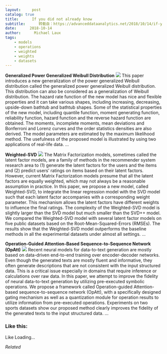 ```yaml
---
layout:     post
catalog: true
title:      If you did not already know
subtitle:      转载自：https://advanceddataanalytics.net/2018/10/14/if-you-did-not-already-know-513/
date:      2018-10-14
author:      Michael Laux
tags:
    - models
    - operations
    - weighted
    - weights
    - datasets
---
```


**Generalized Power Generalized Weibull Distribution** ![](https://aboutdataanalytics.files.wordpress.com/2015/01/google.png?w=529)
This paper introduces a new generalization of the power generalized Weibull distribution called the generalized power generalized Weibull distribution. This distribution can also be considered as a generalization of Weibull distribution. The hazard rate function of the new model has nice and flexible properties and it can take various shapes, including increasing, decreasing, upside-down bathtub and bathtub shapes. Some of the statistical properties of the new model, including quantile function, moment generating function, reliability function, hazard function and the reverse hazard function are obtained. The moments, incomplete moments, mean deviations and Bonferroni and Lorenz curves and the order statistics densities are also derived. The model parameters are estimated by the maximum likelihood method. The usefulness of the proposed model is illustrated by using two applications of real-life data. … 

**Weighted-SVD** ![](https://aboutdataanalytics.files.wordpress.com/2015/01/google.png?w=529)
The Matrix Factorization models, sometimes called the latent factor models, are a family of methods in the recommender system research area to (1) generate the latent factors for the users and the items and (2) predict users’ ratings on items based on their latent factors. However, current Matrix Factorization models presume that all the latent factors are equally weighted, which may not always be a reasonable assumption in practice. In this paper, we propose a new model, called Weighted-SVD, to integrate the linear regression model with the SVD model such that each latent factor accompanies with a corresponding weight parameter. This mechanism allows the latent factors have different weights to influence the final ratings. The complexity of the Weighted-SVD model is slightly larger than the SVD model but much smaller than the SVD++ model. We compared the Weighted-SVD model with several latent factor models on five public datasets based on the Root-Mean-Squared-Errors (RMSEs). The results show that the Weighted-SVD model outperforms the baseline methods in all the experimental datasets under almost all settings. … 

**Operation-Guided Attention-Based Sequence-to-Sequence Network (OpAtt)** ![](https://aboutdataanalytics.files.wordpress.com/2015/01/google.png?w=529)
Recent neural models for data-to-text generation are mostly based on data-driven end-to-end training over encoder-decoder networks. Even though the generated texts are mostly fluent and informative, they often generate descriptions that are not consistent with the input structured data. This is a critical issue especially in domains that require inference or calculations over raw data. In this paper, we attempt to improve the fidelity of neural data-to-text generation by utilizing pre-executed symbolic operations. We propose a framework called Operation-guided Attention-based sequence-to-sequence network (OpAtt), with a specifically designed gating mechanism as well as a quantization module for operation results to utilize information from pre-executed operations. Experiments on two sports datasets show our proposed method clearly improves the fidelity of the generated texts to the input structured data. … 





### Like this:

Like Loading...


*Related*

